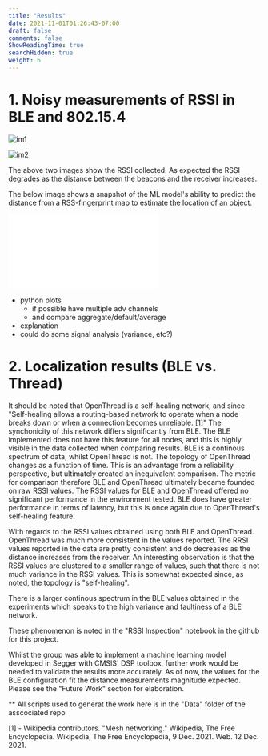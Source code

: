 ```yaml
---
title: "Results"
date: 2021-11-01T01:26:43-07:00
draft: false
comments: false
ShowReadingTime: true
searchHidden: true
weight: 6
---
```

# 1. Noisy measurements of RSSI in BLE and 802.15.4

![im1](/ecem202a_project/images/1m_rssi_data_ch3X_1.png)


![im2](/ecem202a_project/images/2m_rssi_data_ch3X_1.png)

The above two images show the RSSI collected. As expected the RSSI degrades as the distance between the beacons and the receiver increases.

The below image shows a snapshot of the ML model's ability to predict the distance from a RSS-fingerprint map to estimate the location of an object. 

![im3](/ecem202a_project/images/ML_plotpdf.pdf)





- python plots
  - if possible have multiple adv channels
  - and compare aggregate/default/average
- explanation
- could do some signal analysis (variance, etc?)

# 2. Localization results (BLE vs. Thread)

It should be noted that OpenThread is a self-healing network, and since "Self-healing allows a routing-based network to operate when a node breaks down or when a connection becomes unreliable. [1]" The synchonicity of this network differs significantly from BLE. The BLE implemented does not have this feature for all nodes, and this is highly visible in the data collected when comparing results. BLE is a continous spectrum of data, whilst OpenThread is not. The topology of OpenThread changes as a function of time. This is an advantage from a reliability perspective, but ultimately created an inequivalent comparison. The metric for comparison therefore BLE and OpenThread ultimately became founded on raw RSSI values. The RSSI values for BLE and OpenThread offered no significant performance in the environment tested. BLE does have greater performance in terms of latency, but this is once again due to OpenThread's self-healing feature.

With regards to the RSSI values obtained using both BLE and OpenThread. OpenThread was much more consistent in the values reported. The RRSI values reported in the data are pretty consistent and do decreases as the distance increases from the receiver. An interesting observation is that the RSSI values are clustered to a smaller range of values, such that there is not much variance in the RSSI values. This is somewhat expected since, as noted, the topology is "self-healing".

There is a larger continous spectrum in the BLE values obtained in the experiments which speaks to the high variance and faultiness of a BLE network.

These phenomenon is noted in the "RSSI Inspection" notebook in the github for this project.


Whilst the group was able to implement a machine learning model developed in Segger with CMSIS' DSP toolbox, further work would be needed to validate the results more accurately. As of now, the values for the BLE configuration fit the distance measurements magnitude expected. Please see the "Future Work" section for elaboration.

** All scripts used to generat the work here is in the "Data" folder of the asscociated repo

[1] - Wikipedia contributors. "Mesh networking." Wikipedia, The Free Encyclopedia. Wikipedia, The Free Encyclopedia, 9 Dec. 2021. Web. 12 Dec. 2021.
